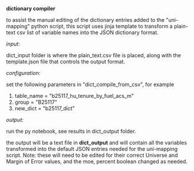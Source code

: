 __dictionary compiler__

to assist the manual editing of the dictionary entries added to the "uni-mapping" python script, this script uses jinja template to transform a plain-text csv list of variable names into the JSON dictionary format.

_input:_

dict_input folder is where the plain_text.csv file is placed, along with the template.json file that controls the output format.

_configuration:_

set the following parameters in "dict_compile_from_csv", for example

1.  table_name = "b25117_hu_tenure_by_fuel_acs_m"
2. group = "B25117"
3. new_dict = "b25117_dict"

_output:_

run the py notebook, see results in dict_output folder.

the output will be a text file in __dict_output__ and will contain all the variables transformed into the default JSON entries needed for the uni-mapping script.  Note:  these will need to be edited for their correct Universe and Margin of Error values, and the moe, percent boolean changed as needed.